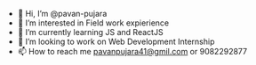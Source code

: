 - 👋 Hi, I’m @pavan-pujara
- 👀 I’m interested in Field work expierience
- 🌱 I’m currently learning JS and ReactJS
- 💞️ I’m looking to work on Web Development Internship
- 📫 How to reach me pavanpujara41@gmil.com or 9082292877

<!---
pavan-pujara/pavan-pujara is a ✨ special ✨ repository because its `README.md` (this file) appears on your GitHub profile.
You can click the Preview link to take a look at your changes.
--->
